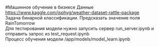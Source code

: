 #Машинное обучение в бизнесе
Данные https://www.kaggle.com/jsphyg/weather-dataset-rattle-package  
Задача бинарной классификации. Предсказать значение поля RainTomorrow  
Для тестирования модели нужно запусить сервер run_server.ipynb и отправить запрос из test_request.ipynb  
Процесс обучения модели /app/models/model_learn.ipynb
